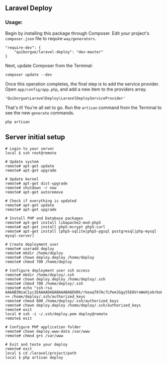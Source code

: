 ## Laravel Deploy

### Usage:

Begin by installing this package through Composer. Edit your project's `composer.json` file to require `way/generators`.

    "require-dev": {
        "quiborgue/laravel-deploy": "dev-master"
    }

Next, update Composer from the Terminal:

    composer update --dev

Once this operation completes, the final step is to add the service provider. Open `app/config/app.php`, and add a new item to the providers array.

    'Quiborgue\LaravelDeploy\LaravelDeployServiceProvider'

That's it! You're all set to go. Run the `artisan` command from the Terminal to see the new `generate` commands.

    php artisan


## Server initial setup
	# Login to your server
	local $ ssh root@remote

	# Update system
	remote# apt-get update
	remote#	apt-get upgrade
	
	# Update kernel
	remote#	apt-get dist-upgrade
	remote#	shutdown -r now
	remote#	apt-get autoremove
	
	# Check if everything is updated
	remote#	apt-get update
	remote#	apt-get upgrade
	
	# Install PHP and Database packages
	remote#	apt-get install libapache2-mod-php5
	remote#	apt-get install php5-mcrypt php5-curl
	remote#	apt-get install [php5-sqlite|php5-pgsql postgresql|php-mysql mysql-server]
	
	# Create deployment user
	remote#	useradd deploy
	remote#	mkdir /home/deploy
	remote#	chown deploy.deploy /home/deploy
	remote#	chmod 700 /home/deploy

	# Configure deployment user ssh access
	remote#	mkdir /home/deploy/.ssh
	remote#	chown deploy.deploy /home/deploy/.ssh
	remote#	chmod 700 /home/deploy/.ssh
	remote#	echo "ssh-rsa AAAAB3NzaC1yc2EAAAADAQABAAABAQDU0k/rbeaqT87Ac7LPemJGgy55E8VraWeHjobrboUR6tPutqwqykGg3aND5jRMttbBXO2HJYjD7TocHRKVdMX5LFx34mI4MDMaFTHZ1nzyfKbZ0YdjYGafSzXBjC/kKZYCQNTaTjkQ54Y4ouGVs48xvW1h7FJF8lg474FY3xfhpo9WasJI6GyWIJbLPJyRz/VN7PqN+s2ruQdowvMsHCAFbv4SKdXXbFvThVaYPqGc9vH574IWS1ZOekRnqhjs0PUAFsPtN+T5hTUPkB0cQ+MJzjN9AZnX5G0zXoeM2u+WwQwyKT2bqht92ePOjF+pNNAeiWZPd2bM6wRwstoCvnS7" >> /home/deploy/.ssh/authorized_keys
	remote#	chmod 600 /home/deploy/.ssh/authorized_keys
	remote#	chown deploy.deploy /home/deploy/.ssh/authorized_keys
	remote#	exit
	local # ssh -i ~/.ssh/deploy.pem deploy@remote
	remote$ exit

	# Configure PHP application folder
	remote#	chown deploy.www-data /var/www
	remote#	chmod g+s /var/www

	# Exit and teste your deploy
	remote# exit
	local $ cd /laravel/project/path
	local $ php artisan deploy
	